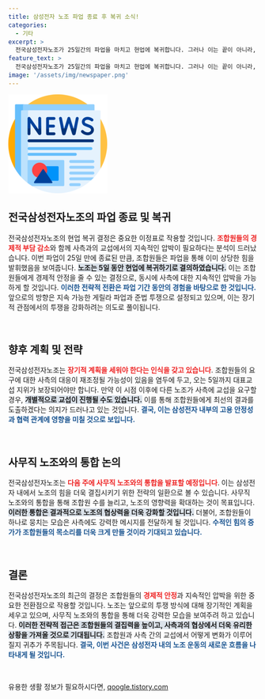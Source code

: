 ```yaml
---
title: 삼성전자 노조 파업 종료 후 복귀 소식!
categories:
  - 기타
excerpt: >
  전국삼성전자노조가 25일간의 파업을 마치고 현업에 복귀합니다. 그러나 이는 끝이 아니라, 새로운 투쟁 방식으로 전환하겠다는 의지를 담고 있습니다. 지속 가능한 게릴라 파업과 준법 투쟁을 예고하며, 미래의 결속을 위한 1노조 통합도 언급했습니다. 삼성전자 노조의 미래는 어떻게 전개될까요?
feature_text: >
  전국삼성전자노조가 25일간의 파업을 마치고 현업에 복귀합니다. 그러나 이는 끝이 아니라, 새로운 투쟁 방식으로 전환하겠다는 의지를 담고 있습니다. 지속 가능한 게릴라 파업과 준법 투쟁을 예고하며, 미래의 결속을 위한 1노조 통합도 언급했습니다. 삼성전자 노조의 미래는 어떻게 전개될까요?
image: '/assets/img/newspaper.png'
---
```


<p><img src="/assets/img/newspaper.png" alt="kimp 속보" /></p>

<h2 data-ke-size="size26">전국삼성전자노조의 파업 종료 및 복귀</h2>

<p data-ke-size="size16">전국삼성전자노조의 현업 복귀 결정은 중요한 이정표로 작용할 것입니다. <b><span style="color: #ee2323;">조합원들의 경제적 부담 감소</span></b>와 함께 사측과의 교섭에서의 지속적인 압박이 필요하다는 분석이 드러났습니다. 이번 파업이 25일 만에 종료된 만큼, 조합원들은 파업을 통해 이미 상당한 힘을 발휘했음을 보여줍니다. <b><span style="background-color: #21538527;">노조는 5일 동안 현업에 복귀하기로 결의하였습니다.</span></b> 이는 조합원들에게 경제적 안정을 줄 수 있는 결정으로, 동시에 사측에 대한 지속적인 압박을 가능하게 할 것입니다. <b><span style="color: #1a5490;">이러한 전략적 전환은 파업 기간 동안의 경험을 바탕으로 한 것입니다.</span></b> 앞으로의 방향은 지속 가능한 게릴라 파업과 준법 투쟁으로 설정되고 있으며, 이는 장기적 관점에서의 투쟁을 강화하려는 의도로 풀이됩니다.</p>

<p data-ke-size="size16">&nbsp;</p>

<h2 data-ke-size="size26">향후 계획 및 전략</h2>

<p data-ke-size="size16">전국삼성전자노조는 <b><span style="color: #ee2323;">장기적 계획을 세워야 한다는 인식을 갖고 있습니다</span></b>. 조합원들의 요구에 대한 사측의 대응이 재조정될 가능성이 있음을 염두에 두고, 오는 5일까지 대표교섭 지위가 보장되어야만 합니다. 만약 이 시점 이후에 다른 노조가 사측에 교섭을 요구할 경우, <b><span style="background-color: #21538527;">개별적으로 교섭이 진행될 수도 있습니다.</span></b> 이를 통해 조합원들에게 최선의 결과를 도출하겠다는 의지가 드러나고 있는 것입니다. <b><span style="color: #1a5490;">결국, 이는 삼성전자 내부의 고용 안정성과 협력 관계에 영향을 미칠 것으로 보입니다.</span></b></p>

<p data-ke-size="size16">&nbsp;</p>

<h2 data-ke-size="size26">사무직 노조와의 통합 논의</h2>

<p data-ke-size="size16">전국삼성전자노조는 <b><span style="color: #ee2323;">다음 주에 사무직 노조와의 통합을 발표할 예정입니다</span></b>. 이는 삼성전자 내에서 노조의 힘을 더욱 결집시키기 위한 전략의 일환으로 볼 수 있습니다. 사무직 노조와의 통합을 통해 조합원 수를 늘리고, 노조의 영향력을 확대하는 것이 목표입니다. <b><span style="background-color: #21538527;">이러한 통합은 결과적으로 노조의 협상력을 더욱 강화할 것입니다.</span></b> 더불어, 조합원들이 하나로 뭉치는 모습은 사측에도 강력한 메시지를 전달하게 될 것입니다. <b><span style="color: #1a5490;">수적인 힘의 증가가 조합원들의 목소리를 더욱 크게 만들 것이라 기대되고 있습니다.</span></b></p>

<p data-ke-size="size16">&nbsp;</p>

<h2 data-ke-size="size26">결론</h2>

<p data-ke-size="size16">전국삼성전자노조의 최근의 결정은 조합원들의 <b><span style="color: #ee2323;">경제적 안정</span></b>과 지속적인 압박을 위한 중요한 전환점으로 작용할 것입니다. 노조는 앞으로의 투쟁 방식에 대해 장기적인 계획을 세우고 있으며, 사무직 노조와의 통합을 통해 더욱 강력한 모습을 보여주려 하고 있습니다. <b><span style="background-color: #21538527;">이러한 전략적 접근은 조합원들의 결집력을 높이고, 사측과의 협상에서 더욱 유리한 상황을 가져올 것으로 기대됩니다.</span></b> 조합원과 사측 간의 교섭에서 어떻게 변화가 이루어질지 귀추가 주목됩니다. <b><span style="color: #1a5490;">결국, 이번 사건은 삼성전자 내의 노조 운동의 새로운 흐름을 나타내게 될 것입니다.</span></b></p> 

<p data-ke-size="size16">&nbsp;</p>
유용한 생활 정보가 필요하시다면, <a href="https://qoogle.tistory.com" rel="dofollow">qoogle.tistory.com</a>



